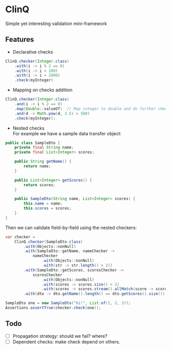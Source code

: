 # ClinQ
Simple yet interesting validation mini-framework

## Features
- Declarative checks
```java
ClinQ.checker(Integer.class)
    .with(i -> i % 2 == 0)
    .with(i -> i > 100)
    .with(i -> i < 1000)
    .check(myInteger)
```

- Mapping on checks addition
```java
ClinQ.checker(Integer.class)
    .and(i -> i % 2 == 0)
    .map(Double::valueOf)  // Map integer to double and do further checks with it
    .and(d -> Math.pow(d, 3.5) > 500)
    .check(myInteger);
```

- Nested checks  
For example we have a sample data transfer object:
```java
public class SampleDto { 
    private final String name;
    private final List<Integer> scores;

    public String getName() {
        return name;
    }

    public List<Integer> getScores() {
        return scores;
    }

    public SampleDto(String name, List<Integer> scores) {
        this.name = name;
        this.scores = scores;
    }
}
```
Then we can validate field-by-field using the nested checkers:
```java
var checker =
    ClinQ.checker(SampleDto.class)
        .with(Objects::nonNull)
        .with(SampleDto::getName, nameChecker ->
            nameChecker
                .with(Objects::nonNull)
                .with(str -> str.length() > 2))
        .with(SampleDto::getScores, scoresChecker ->
            scoresChecker
                .with(Objects::nonNull)
                .with(scores -> scores.size() > 2)
                .with(scores -> scores.stream().allMatch(score -> score > 0)))
        .with(dto -> dto.getName().length() == dto.getScores().size());

SampleDto one = new SampleDto("hi!", List.of(1, 2, 3));
Assertions.assertTrue(checker.check(one));
```

## Todo
- [ ] Propagation strategy: should we fail? where?
- [ ] Dependent checks: make check depend on others.
